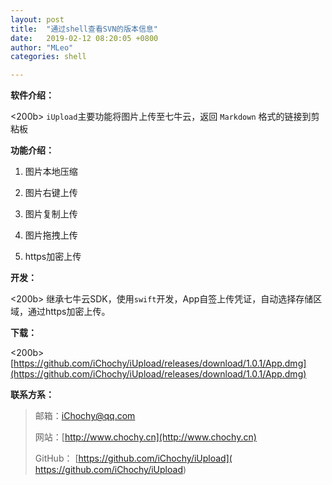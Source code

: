 ```yaml
---
layout: post
title:  "通过shell查看SVN的版本信息"
date:   2019-02-12 08:20:05 +0800
author: "MLeo"
categories: shell

---
```



**软件介绍：**

<200b>  `iUpload`主要功能将图片上传至七牛云，返回 `Markdown` 格式的链接到剪粘板



**功能介绍：**

1. 图片本地压缩 

2. 图片右键上传

3. 图片复制上传

4. 图片拖拽上传

5. https加密上传

   

**开发：**

<200b>  继承七牛云SDK，使用`swift`开发，App自签上传凭证，自动选择存储区域，通过https加密上传。



**下载：**

<200b>  [https://github.com/iChochy/iUpload/releases/download/1.0.1/App.dmg](https://github.com/iChochy/iUpload/releases/download/1.0.1/App.dmg)



**联系方系：**

> 邮箱：[iChochy@qq.com](mailto:iChochy@qq.com)                                                                                              
>
> 网站：[http://www.chochy.cn](http://www.chochy.cn)
>
> GitHub： [https://github.com/iChochy/iUpload]( https://github.com/iChochy/iUpload)
